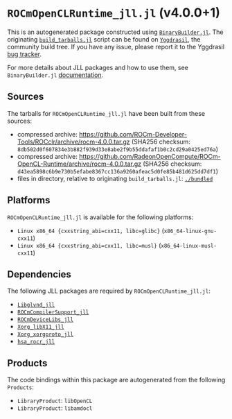 # `ROCmOpenCLRuntime_jll.jl` (v4.0.0+1)

This is an autogenerated package constructed using [`BinaryBuilder.jl`](https://github.com/JuliaPackaging/BinaryBuilder.jl). The originating [`build_tarballs.jl`](https://github.com/JuliaPackaging/Yggdrasil/blob/acdf82bd2d553780599e97f2b2f59ae5bffbe46d/R/ROCmOpenCLRuntime/build_tarballs.jl) script can be found on [`Yggdrasil`](https://github.com/JuliaPackaging/Yggdrasil/), the community build tree.  If you have any issue, please report it to the Yggdrasil [bug tracker](https://github.com/JuliaPackaging/Yggdrasil/issues).

For more details about JLL packages and how to use them, see `BinaryBuilder.jl` [documentation](https://juliapackaging.github.io/BinaryBuilder.jl/dev/jll/).

## Sources

The tarballs for `ROCmOpenCLRuntime_jll.jl` have been built from these sources:

* compressed archive: https://github.com/ROCm-Developer-Tools/ROCclr/archive/rocm-4.0.0.tar.gz (SHA256 checksum: `8db502d0f607834e3b882f939d33e8abe2f9b55ddafaf1b0c2cd29a0425ed76a`)
* compressed archive: https://github.com/RadeonOpenCompute/ROCm-OpenCL-Runtime/archive/rocm-4.0.0.tar.gz (SHA256 checksum: `d43ea5898c6b9e730b5efabe8367cc136a9260afeac5d0fe85b481d625dd7df1`)
* files in directory, relative to originating `build_tarballs.jl`: [`./bundled`](https://github.com/JuliaPackaging/Yggdrasil/tree/acdf82bd2d553780599e97f2b2f59ae5bffbe46d/R/ROCmOpenCLRuntime/bundled)

## Platforms

`ROCmOpenCLRuntime_jll.jl` is available for the following platforms:

* `Linux x86_64 {cxxstring_abi=cxx11, libc=glibc}` (`x86_64-linux-gnu-cxx11`)
* `Linux x86_64 {cxxstring_abi=cxx11, libc=musl}` (`x86_64-linux-musl-cxx11`)

## Dependencies

The following JLL packages are required by `ROCmOpenCLRuntime_jll.jl`:

* [`Libglvnd_jll`](https://github.com/JuliaBinaryWrappers/Libglvnd_jll.jl)
* [`ROCmCompilerSupport_jll`](https://github.com/JuliaBinaryWrappers/ROCmCompilerSupport_jll.jl)
* [`ROCmDeviceLibs_jll`](https://github.com/JuliaBinaryWrappers/ROCmDeviceLibs_jll.jl)
* [`Xorg_libX11_jll`](https://github.com/JuliaBinaryWrappers/Xorg_libX11_jll.jl)
* [`Xorg_xorgproto_jll`](https://github.com/JuliaBinaryWrappers/Xorg_xorgproto_jll.jl)
* [`hsa_rocr_jll`](https://github.com/JuliaBinaryWrappers/hsa_rocr_jll.jl)

## Products

The code bindings within this package are autogenerated from the following `Products`:

* `LibraryProduct`: `libOpenCL`
* `LibraryProduct`: `libamdocl`
